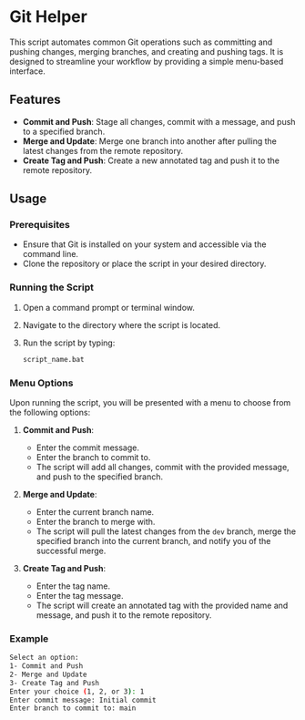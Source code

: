 # Git Helper

This script automates common Git operations such as committing and pushing changes, merging branches, and creating and pushing tags. It is designed to streamline your workflow by providing a simple menu-based interface.

## Features

- **Commit and Push**: Stage all changes, commit with a message, and push to a specified branch.
- **Merge and Update**: Merge one branch into another after pulling the latest changes from the remote repository.
- **Create Tag and Push**: Create a new annotated tag and push it to the remote repository.

## Usage

### Prerequisites

- Ensure that Git is installed on your system and accessible via the command line.
- Clone the repository or place the script in your desired directory.

### Running the Script

1. Open a command prompt or terminal window.
2. Navigate to the directory where the script is located.
3. Run the script by typing:

    ```sh
    script_name.bat
    ```

### Menu Options

Upon running the script, you will be presented with a menu to choose from the following options:

1. **Commit and Push**: 
    - Enter the commit message.
    - Enter the branch to commit to.
    - The script will add all changes, commit with the provided message, and push to the specified branch.

2. **Merge and Update**:
    - Enter the current branch name.
    - Enter the branch to merge with.
    - The script will pull the latest changes from the `dev` branch, merge the specified branch into the current branch, and notify you of the successful merge.

3. **Create Tag and Push**:
    - Enter the tag name.
    - Enter the tag message.
    - The script will create an annotated tag with the provided name and message, and push it to the remote repository.

### Example

```sh
Select an option:
1- Commit and Push
2- Merge and Update
3- Create Tag and Push
Enter your choice (1, 2, or 3): 1
Enter commit message: Initial commit
Enter branch to commit to: main
